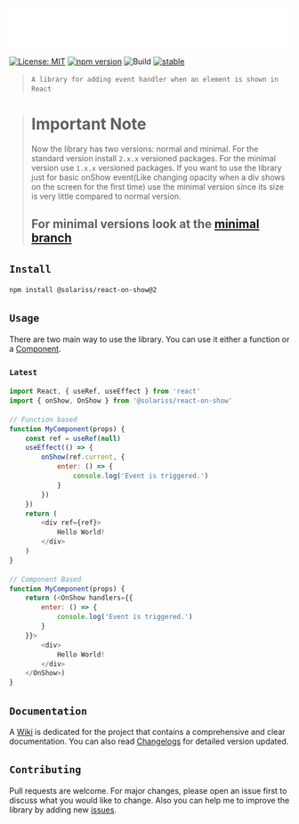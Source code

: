 <a href="https://www.npmjs.com/package/@solariss/react-on-show"><img width="600" src="header.svg" /></a>

[![License: MIT](https://img.shields.io/badge/License-MIT-blue.svg)](https://www.gnu.org/licenses/gpl-3.0)
 [![npm version](https://badge.fury.io/js/%40solariss%2Freact-on-show.svg)](https://badge.fury.io/js/%40solariss%2Freact-on-show) ![Build](https://github.com/solaristudio/react-on-show/workflows/build/badge.svg?branch=main&event=push) [![stable](http://badges.github.io/stability-badges/dist/stable.svg)](http://github.com/badges/stability-badges)

>`A library for adding event handler when an element is shown in React`

> # Important Note
> Now the library has two versions: normal and minimal. For the standard version install `2.x.x` versioned packages. For the minimal version use `1.x.x` versioned packages. If you want to use the library just for basic onShow event(Like changing opacity when a div shows on the screen for the first time) use the minimal version since its size is very little compared to normal version.
> ## For minimal versions look at the [minimal branch](https://github.com/solaristudio/react-on-show/tree/minimal)

## `Install`
```bash
npm install @solariss/react-on-show@2
```

## `Usage`
There are two main way to use the library. You can use it either a function or a [Component](https://reactjs.org/docs/react-component.html).

### `Latest`
```js
import React, { useRef, useEffect } from 'react'
import { onShow, OnShow } from '@solariss/react-on-show'

// Function based
function MyComponent(props) {
    const ref = useRef(null)
    useEffect(() => {
        onShow(ref.current, {
            enter: () => {
                console.log('Event is triggered.')
            }
        })
    })
    return (
        <div ref={ref}>
            Hello World!
        </div>
    )
}

// Component Based
function MyComponent(props) {
    return (<OnShow handlers={{
        enter: () => {
            console.log('Event is triggered.')
        }
    }}>
        <div>
            Hello World!
        </div>
    </OnShow>)
}
```

## `Documentation`
A [Wiki](https://github.com/solaristudio/react-on-show/wiki) is dedicated for the project that contains a comprehensive and clear documentation. You can also read [Changelogs](https://github.com/solaristudio/react-on-show/blob/main/changelogs.md) for detailed version updated.

## `Contributing`
Pull requests are welcome. For major changes, please open an issue first to discuss what you would like to change. Also you can help me to improve the library by adding new [issues](https://github.com/solaristudio/react-on-show/issues).
